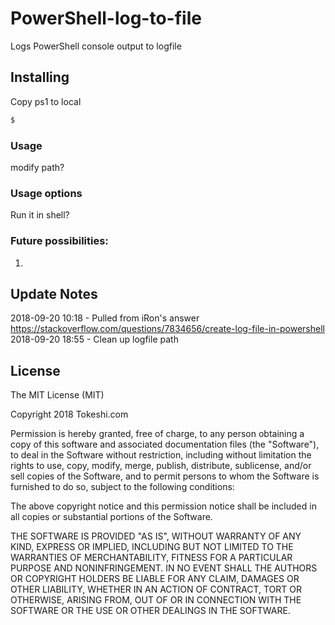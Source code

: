 # PowerShell-log-to-file
Logs PowerShell console output to logfile

## Installing
Copy ps1 to local 
```powershell
$
```

### Usage
modify path?

### Usage options
Run it in shell?

### Future possibilities:
1.  


## Update Notes
2018-09-20 10:18 - Pulled from iRon's answer https://stackoverflow.com/questions/7834656/create-log-file-in-powershell
2018-09-20 18:55 - Clean up logfile path



## License

The MIT License (MIT)

Copyright 2018 Tokeshi.com

Permission is hereby granted, free of charge, to any person obtaining a copy
of this software and associated documentation files (the "Software"), to deal
in the Software without restriction, including without limitation the rights
to use, copy, modify, merge, publish, distribute, sublicense, and/or sell
copies of the Software, and to permit persons to whom the Software is
furnished to do so, subject to the following conditions:

The above copyright notice and this permission notice shall be included in
all copies or substantial portions of the Software.

THE SOFTWARE IS PROVIDED "AS IS", WITHOUT WARRANTY OF ANY KIND, EXPRESS OR
IMPLIED, INCLUDING BUT NOT LIMITED TO THE WARRANTIES OF MERCHANTABILITY,
FITNESS FOR A PARTICULAR PURPOSE AND NONINFRINGEMENT. IN NO EVENT SHALL THE
AUTHORS OR COPYRIGHT HOLDERS BE LIABLE FOR ANY CLAIM, DAMAGES OR OTHER
LIABILITY, WHETHER IN AN ACTION OF CONTRACT, TORT OR OTHERWISE, ARISING FROM,
OUT OF OR IN CONNECTION WITH THE SOFTWARE OR THE USE OR OTHER DEALINGS IN
THE SOFTWARE.
